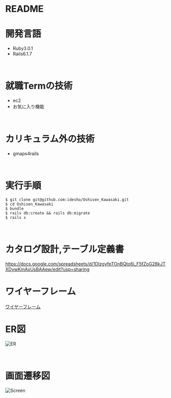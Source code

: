 # README

# 開発言語
* Ruby3.0.1
* Rails6.1.7

<br>

# 就職Termの技術

* ec2
* お気に入り機能


<br>

# カリキュラム外の技術
* gmaps4rails

<br>

# 実行手順
```
$ git clone git@github.com:idesho/Oshisen_Kawasaki.git
$ cd Oshisen_Kawasaki
$ bundle
$ rails db:create && rails db:migrate
$ rails s
```

<br>

# カタログ設計,テーブル定義書
https://docs.google.com/spreadsheets/d/1DlzgyfpTOnBQto6i_F5fZoG28kJTXDywKmAxUsBAAew/edit?usp=sharing
<br>

# ワイヤーフレーム
[ワイヤーフレーム](https://viewer.diagrams.net/?tags=%7B%7D&highlight=0000ff&edit=_blank&layers=1&nav=1&title=%E3%83%AF%E3%82%A4%E3%83%A4%E3%83%BC.svg#R%3Cmxfile%3E%3Cdiagram%20name%3D%22%E3%83%A1%E3%82%A4%E3%83%B3%E3%83%9A%E3%83%BC%E3%82%B8%22%20id%3D%22c9db0220-8083-56f3-ca83-edcdcd058819%22%3E3ZZNc5swEIZ%2FjY7xIAQYjoBJeujHTN2v6U0BAZoA8shysPPrK%2BTFQAzTJNPJoVwsvSvtWvusFhCJ6%2BOdpLvyk8hYhWwrOyKyQbaNHZ%2Fon045nRXf8s9CIXkGiwZhy58YiBaoB56x%2FWShEqJSfDcVU9E0LFUTjUop2umyXFTTqDtasCthm9KqV1fuoP%2FkmSrhHLY36B8YL8o%2BNvaCs%2BWepg%2BFFIcGIjaiYWdLTXs3cMp9STPRjiSSIBJLIdR5VB9jVnWJ7XPW71On%2Fo8iEpWqrvQE66Ex3y5sxi%2FZrA8mWaPG4Zb8kWztUZ%2By3MncNMD4BgI80urQB3gecRTucnhLTzK6L1kGE23ZdevrY9FV1%2BpeJ2Sv9HAlDeso51UVi0pI45TY5uk2KikeWG8xiSdRW3LFtjuadi5b7UVrBs8lXi4aBSWIbZiP3Fvm0TqteNFoLdUJYnI2Y30KmFTsOJIgg3dM1EzJk14C1h4p3JM1TNuh5DB2QSxH9eaARqHQi4vngZgeALR5gI%2BH7%2FUP5wuJv7lP7edN%2Ffsr%2F3XjXUNMCNL3OdyYgY0iCwahA6aIvA30mCPQmkX494KYEgvMs8B%2BgdCU43xtL1LEFnHnwL0jN0xmwHko8AwvH4Ue8m9RskY6MVGEkgD5MYreeEP%2FG3CBM3vh3pObM8NtjSIHRQFKnI6VHxluDnALNij8950VgEhohO4iUiP2r0R83Y2JQ0LHumabm2eB7VVr7TBz%2FT4OwVDzLKtMfL2RN8VHlqtx%2B4ZEPG%2Fn3rADDvWiKnpVz8bzNTTTtNfe66tIT4cPAmMbfXKR5A8%3D%3C%2Fdiagram%3E%3Cdiagram%20id%3D%22vIhInbRgr741aCmmTpXr%22%20name%3D%22%E3%83%AD%E3%82%B0%E3%82%A4%E3%83%B3%E3%83%9A%E3%83%BC%E3%82%B8%22%3E7Zhbb9owGIZ%2FjS%2BLkjjHSxLCdjMJhLqpV5WbmMSaEzPHFOivn5M4pwYE3QBNU32D%2Fdrx4XvezwEADLL9F4426TcWYwoMLd4DOAOGoZsulB%2BlcqgVV3NrIeEkVoM6YUXesBI1pW5JjIvBQMEYFWQzFCOW5zgSAw1xznbDYWtGh6tuUIJHwipCdKz%2BILFI1SkMp9O%2FYpKkzcq67dU9GWoGq5MUKYrZrifBEMCAMybqWrYPMC2D18Slfm5%2BorfdGMe5uOSBVejNng%2FzX%2BSJ0qdHK3pbWI8PusLziuhWnTjMECmfQ3HMcVGozYtDE5E1oTRglHHZzFkuVb8QnP3E70RESZLLJsVruT9%2FzXKh8OqmbKt1MRd4f%2FJEehsnaTDMMiz4QQ7ZdSQMW4U37VEwlcYxRYK8DlEi5Yikna9dYsGIXNnQ1IYacsq6rSebGdh6XWDRD7qs9DbaSRWKj2AxR1hGHFKR0TKYZfwba2myEaMixbFqyJ5NOT7bJ2V%2BTl6k3SQttJlwXqWLzxUUq2R0Di0woFeVMd9igyKSJ%2BWOrCO4y3ZvFjtwbGd2PRu42hEbwOvYoIHR2MC6nw3skQ0WqCh2jMefadnwgHdMS%2BczLf%2FVtIR3TEtvbIMQAvlVZzqrKgbwNVWZmqrLh%2Fe2iuSpaa41D85dBZEkivl5d8yrcj13OLe7I6AzvCRMeAt3LN3lYRsuA%2F7dgXYSTff58%2FRBv%2F0dUXN%2Fx9qoyinWu5QIvJKXQTnlTs5SGodt87hdrw%2FfGMPXqnLMNX%2FjBoWneVucuzpM7bQRBhw%2FCs24Y0Zf%2BqY%2Bb4AhofYVcIz1RZBO%2B3lMTs3iGMfQ3ZHc%2BAcMCG3g2RUwF0xt4M5B6AAZGd8HoQfcAPh%2FmJL%2FFTnbghNPh5oJTceVGejdiqNsdr9y61u2%2B68Ahr8B%3C%2Fdiagram%3E%3Cdiagram%20id%3D%2212HrpW373zZyDdCBRZGQ%22%20name%3D%22%E6%96%B0%E8%A6%8F%E7%99%BB%E9%8C%B2%E7%94%BB%E9%9D%A2%22%3E7Zldb5swFIZ%2FjS9Xgc3nZSCkvammLRfbLp3ggFXAyDhL2l8%2Fm5gk1ETJoiTVuqCqwscf2O9zXhtagOJy%2FchxnT%2BzlBQAWukaoDGAMHQ8%2BVsFXjcBrwtknKabkL0LTOkb0UFLR5c0JU2voWCsELTuB%2Besqshc9GKYc7bqN1uwov%2FUGmfECEznuDCjP2gq8k00gP4u%2FkRolndPtr1wU1PirrFeSZPjlK32QigBKOaMic1duY5JobTrdNn0mxyo3U6Mk0qc0mHcTH8W8fT708IqIstqnBlrvribUX7jYqkXnJSYFnrG4rWTYUGLImYF47JYsUpGo0Zw9kLeBXFBs0oWC7KQk4oWrBKaqe3octcDQARt6MJQxvUsCBdkfXB59lY0mWyElUTwV9lEd4CW1lknGkK6vNphc7o2%2BR6yrh3WmZJth96JKW%2B0nn%2BhrWdoa8iai7JQ2ig5u%2FSwZCHFTU5SXZA1tWpfrjNlsYeZTBkpPq4fOG9TPuJaY1dJfIyU1D1sLxNXU%2BM5rTI1I%2Fc4PS%2F2PX98HXqOM0DPviU936BX0flLhUvyD5rDDvvywiF5b2qO4G6Os80Bg482R2ia43MYw%2FZMaVF4S2k7jndnnOMM66OdYZvWuOM7%2BZ1twH23xdetYQ9fo8SC1rK%2BNUcptmUF7iQ%2Btm3OpdyEH0c3aa%2FLoEOu20Pneq6Bzh8g51yNHDTI1bhpVoynBji5bCX8Hj9DSiUOlZ%2BBI11R0jRV3SNOGvqGZ%2B1Qim%2FNaCXaxbgRcJUx8FKwRlM4hG7Ar1c4zbbeOQLlenZC993w7N3QHaB3493QMfElCARQ%2FagbGwQeSBwQBUC%2BkyYuiEZg5P2%2Ffht4Mb%2BW37LnxbeymTw2bAJ%2FjbKvbyKcfTFPr4vbbeO2d%2BcUbK9D4q9yKshU%2BkoNuZKjKKxsWaXb5%2B27DJous9prKG0uYrs%2BQxNhMPRlfImDbJCheY61VkNgNNbmiyx9M3J0VYTO43zqB9rxfOgD226uQ%2BhPYnY4vQ%2BC9OEQuhuSGzjsEg%2BEXgssUBtjMAGJD6QyUQSSEAQxiM506Kci57noIbSR5SDHD6BnhdfiKIu7P7i3dXv%2FtUDJHw%3D%3D%3C%2Fdiagram%3E%3Cdiagram%20id%3D%22akoSDz7HcMsowmoLQ148%22%20name%3D%22%E3%83%9E%E3%82%A4%E3%83%9A%E3%83%BC%E3%82%B8%22%3E7Vhbb9s2FP41BLaHBKKo66Nky90ehhXIhqJPhWzRkjZJ9Gi6dvbrd0iRsmVRTdrFKQpEAWLqkDwkz%2FedC4XIoj294%2Fmu%2Bo0VtEGuU5wQWSLXjb0A%2FkvBYy8IjKDkddGL8FnwUP9LtdDR0kNd0P1ooGCsEfVuLNywrqMbMZLlnLPjeNiWNeNVd3lJJ4KHTd5MpR%2FqQlS9NHLDs%2FwXWpeVWRkHcd%2FT5mawPsm%2Bygt2vBCRDJEFZ0z0rfa0oI20nbFLP2810ztsjNNOPGfCH%2Bm7Ja8%2Bfvr0V3lIPrwP%2FnTE73day%2Be8OegD682KR2OBSrQNtDAi6XAEB16KfF%2FRQr9Az06Ob0%2BlpMH9Go61F9C85wqVdFs3zYI1jCulxFWPnCg4%2B5uano51oCU9VrWgD7t8I1UeQQvIODt0xbDelnVCkwW7%2Bv1CvaMekOdNXXYg24CRKHSm%2BryUC3qaNSQe4AFaU9ZSwR9hiJ5gANWM9vTr8YIejpZVF9Qw43LNyHJQfAYNGhq3r8DQnWKYERQRlCxVw0WpoxuJaxqBHhNF3wb4JZ4aNSuUTxNjjFysnhkOPAu8eZ7PIhq6NgxfEcJgDsI4M4B5RpLoRrow6L5BCHnF%2F84QhhYIYxQlygsDlMYoWaHMk2jBvrJIumASviHn%2BtF3Ri66fQ7U5uY6ZfkTwMD4y5X8g56LxWw4XGXSrXq%2BkAIlYjUUNIlOhWsmBGttuXEPC9VdCSL3Osd6L5M6%2FXHqxHgKfRDbsPece%2F9G8McT%2BH9tZVEINSXY%2B4WZINguPYD9uys27Civ4Tj0iSLoCvsoiLI4%2BCKZrlixzDI3kzM43cPqpqTFV3BH%2F8vfIzsHLkAm2AKyG2ghp00u6s%2FjCtyGu17jPathPwPJcHQVKdh2u6diQpRha9%2FOHWyrn4NG9M7UjagT%2FHNgJube7ZWhExiAvd1JWdsBO4s77ZSyh%2FemSc9ToVWqX10KhONCDyS%2BKRfIuEqAMTArRGmIkkgmpjhFUWD2Cmfvt6vVX5Ne7mwcmCax4zrKtHVRyOk90fK1UiV9YyfBUsD4KfKXUtdBsL0m3lwms2Q8S7xbrW7B2yF2jYMXLDkJXphYeE1ulbiwpfJ%2Fin2b3mKKX%2BX6J9garO2Yn597Js5R1MpDB0XhuIHPPIyJliTZV1a0M8zsxWv%2BCod7VVPSNq8bY0YHu8RDnpPn%2Bf0GcvWbmz7fTV3zAca4aWBx09Dipv7N3JTYb3dY3g7k1cAxkRyrKO2jyEeJ8SA5JkRQlaepulAsUGq7WfyoXFAl6q24gL0xF4jlkvjKIduzc4EoeKfRNJCxMIlVA4TxECFMTJAmVZ8%2FjVXPgUXZF64GlrCtdIJCWRF4koDnCNMr%2FMEjzE1Z5fr%2BmFWWCyx2X4ZV8Hr%2BQtxXrefP7CT7Dw%3D%3D%3C%2Fdiagram%3E%3Cdiagram%20id%3D%22vwrmkc8ydJCVdVneblYk%22%20name%3D%22%E3%83%97%E3%83%AD%E3%83%95%E3%82%A3%E3%83%BC%E3%83%AB%E7%B7%A8%E9%9B%86%22%3E7Zldb9owFIZ%2FjS9XEef7MoGwrtO0TdU0rXcuMcGqE2eOKbS%2FfnZwICFGMEQzbSNC4Lz%2BSHyec3IcA%2Bxxvn7PUbn4xFJMARyla2BPAISh48lvJbxsBK8RMk7SjWTthHvyirU40uqSpLjqNBSMUUHKrjhjRYFnoqMhztmq22zOaPeqJcpwT7ifIdpXv5NULDZqAP2dfotJtmiubHnhpiZHTWM9k2qBUrZqSXYC7DFnTGxK%2BXqMqbJdY5dNv%2BmB2u2NcVyIkzp8Zg70Zsntt7B8ond3if%2Fy4Z0e5RnRpZ6wvlnx0lhgIXIqSxaw4%2B0URvIkRdUCp%2FpE1pSqfb7OlBvcPMppVUIWb3hNJZ4TSseMMl4PasP6UB0FZ0%2B4qSlYIUeJVwsi8H2JZmrIlRxFapwti3R7vTkrhHYWC%2Brz1vCj%2BpA6oiQrpDaTRsKyMtbzxVzg9UFDWls80q0xy7HgL7KJ7tAA1R5t69NVyz1GWlu0XMPRGtIemW0H3kGTBc3tNxjCPsPEBoENokldgCAe6UIEm4Kn2wTBecDbPDU1I8rjjtElF9bHAR84Dd5BPz9I1IcmhgMitA8hDJMGmNMokS7E44buFaHMK%2B4fRugYEIYgiOoo9EAcgmgKEkfRkveVBCoEI%2F9KDrrBcOQegtEP%2FhU9lJNAPD9nXz5if23IgUmOCO2hOdXqTc6heC72UpXTtzm0oAvDC2WmXmrqm9Yx5Sb7rWxryE2XXl9oV%2Bbaxu4p8dH29T1clfR6UmTqjtzj9Lyx7%2FmTt6HnWAZ61pD0%2BmmpQDn%2BBwIDGkxrh0Oa1pAuroFxKj1Drh82MLwrvfOTkuGFaVh6fo8eTokYmmD9mhq40%2FGxx%2BX23fUItGl9XAaa7bsdaK7t9qD5Qy7Sgh6zElXVivG0x03OWtm9ha9nSWUbMkM00hU5SVPVPea4Iq%2FosR5K4S0ZKUQ9FzcGrooItBSs0hAOkTME6iUCydoLJMPC2cTkzeIovD4Fz1%2FcGeAN%2BxRsLra%2F6QDVRxUsEHitN1YXxJF6af1fw80xrDoGDTfLtFnr0WYpDdQmeOO73s%2Bl2leOd3uhLcnL6t%2FEB7EPokDtU4RxDdsHoeQd18pE7Rbq8eX9bi6hu%2F4VPmDYE75UeoTd7BiclhzP8Ax5uvuHoK5r%2Fc1iJ78A%3C%2Fdiagram%3E%3Cdiagram%20id%3D%22uHoEVl9_QQeTMLPE9Y1t%22%20name%3D%22%E9%8A%AD%E6%B9%AF%E4%B8%80%E8%A6%A7%22%3E7VdNc5swEP01OiYD4sNwBEzaS3txZ3omRgZNAVEhYtxf35WQbKghcTOZ5BIO9vJWWkn7nrxr5CT18IVnbfmN5aRC2MoH5GwRxqHrw6cETiPgG6DgNB8h%2BwLs6B%2BiQUujPc1JNxsoGKsEbefgnjUN2YsZlnHOjvNhB1bNV22zglwBu31WXaM%2FaS7KEQ3w5oJ%2FJbQozcq2H46eOjOD9Um6MsvZcQI5KXISzpgYrXpISCVzZ%2FIyzntY8Z43xkkjbpmQWvlhCzkWe%2FYkvrc%2F4sTr73SUp6zq9YH1ZsXJZKAUdQWWjZz4fAQLXvKsK0muX8DTyvH1UEgZ3D%2FCsToB5j1XrMQHWlUJqxhXQR2sHjlRcPaLGE%2FDGogSH0sqyK7N9jLkEaIAxlnf5Of1DqwRWiw21u%2BT8JZ6AM8qWjSA7SFJBJyxPi%2FhggyribTP9ICsCauJ4CcYMsylqRVt%2BD1O5GFprJxIw9VYphVZnANfSAND8%2FYfHOJrDlMHBQ6KtsrAKLa0EWFj%2BHpMELyO8CmfmrVFKl8Wxpy5UD0rGriJvHWdrzK6WeTwHSl01igMU0OYa5BIG3Fi2P2kEOqK98EUugsUhiiI1C30URyi6AGlrmQL9pUG8gpGm0%2FmsBd8MHPYXyiCfmXyM%2BPH%2F90z47jrVAGKYADG7aBSZPxgFer7Jg2Mi8Hmx%2FX01H%2BlAXmX%2BEQhV9VNskOheYm0o6Z5LqfHnMBms0cVSiqoZbQRKpFejLytjNUL1umKuqanBd2tFd43qLOOF84KbeBd6cS231Uom5e7pXmbsnSPJvxNuhj8XBfzFk2LO%2B9a7IXfS2%2Fp2jmvSCe8Xvpa5Zv8OXDSvw%3D%3D%3C%2Fdiagram%3E%3Cdiagram%20id%3D%22xJ__5uCNs_xJuzrvBy-x%22%20name%3D%22%E9%8A%AD%E6%B9%AF%E8%A9%B3%E7%B4%B0%E7%94%BB%E9%9D%A2%22%3E7Vhdb5swFP01fmyFbSD4EQh02lZpUh%2F2OLHgABvgjDhLul8%2F27kQKNBlXb8mFVWqfXz9dc6173UQDavDVZNs8muR8hIRKz0gukSEYOy56p9Gbo%2BIawOQNUUKRifgpvjFAbQA3RUp3w4MpRClLDZDcCXqmq%2FkAEuaRuyHZmtRDmfdJBkfATerpByjn4tU5kfUI4sT%2Fo4XWd7OjF12bKmS1hh2ss2TVOx7EI0QDRsh5LFUHUJeavJaXo794pnWbmENr%2BU5Hb5tWfVll%2F2oBXn%2F6eL6wzWL4wsY5WdS7mDDsFh52zKQy6pUJYxo0G3BUpU02eY8hYpq2Wj76pBpP7j8qra1lap42RhVgnVRlqEoRWMGpcR8uqNsxHfettSiVqME%2B7yQ%2FGaTrPSQezWKwhqxq9NuvrWoJTgLJlDvDW%2BZT%2BFJWWS1wlaKJK4aA9gvbyQ%2FzBKJO3mUX3NRcdncKpO2g33sAR5NQd99zz0swPKea9iAJeCRWTfwSTRVAN3%2BQkMy1jCiyKPIX5oCQYEFBZ%2B0BRdsPO9hgvf1BNUmpfyzYwyVY%2Bab8YGzxJv381lFF2RKw2eUkM5JyKJWMLtFfCgEYavum4QqrjgvLKE9ISFDnm9OoYsChvwYRbZWS60r8vQR9BdvyhHHe2HlnLOUcxCzkLccCTaMS1PE9STthS1yX9h6hChF2xgEYYqNWe5C17PQ7E7Q7CCVHyqPixaIhYjF97CLXxW77pDcLl3ts7twx%2BwS66noXUzQqy4ZhgKq6Q1skwW4JuY7mnnfQgH%2Bb9zZvpN1dUT2GKd4inHnqRj3poM21leHvjcsxBaA%2BIHxdUW6A0Hb83tNHgpiFCyNja%2BF%2BadjkDQrEMWxZiODAdsXDR4n6JblOXE41jQ238wi2my75GsdXbTghXpK%2BQBXRZqWZnbVraizj8bslM%2FDfu94lhK%2B66Grj3U%2F2mzgUNgeOxSeuiDJU%2FkTHj%2FGroTIFCeDXND8ATLOH17r%2BSXO8Pw6EzcmJVN0P4BvVT29q01b79cJGv0G%3C%2Fdiagram%3E%3Cdiagram%20id%3D%22vmYeDeHpshWbUg-ksMW8%22%20name%3D%22%E7%AE%A1%E7%90%86%E8%80%85%E7%94%BB%E9%9D%A2%22%3E7ZZNj5swEIZ%2FjY9dgc3nEQi7vVRqlUPVoxscoDEYOU4h%2FfUdgyHQQLtbVd3L%2BhCN37EHe54hAyJJ1T1J2hQfRMY4wlbWIbJDGIeOB79auA6CNwq5LLNBsm%2FCvvzBjGgZ9VJm7LxYqITgqmyW4kHUNTuohUalFO1y2VHw5VMbmrM7YX%2Bg%2FF79XGaqGNQA%2Bzf9PSvzYnyy7YWDp6LjYnOTc0Ez0c4kkiKSSCHUYFVdwrjO3ZiXYd%2Fjhnc6mGS1es6Gp09RsytO9unLx2%2B4LnPH84t3Jsp3yi%2Fmwuaw6jpmoFAVB8tGJJ6uYMEko%2BeCZWYCnkavr7pcl8HDV7jWWYH5IHsq8bHkPBFcyD4owf3QG5UUJzZ6alFDlLgtSsX2DT3okC1EAU2KS51NzzuKWplisbGZz8Jb%2FQCd8jKvQTtAkhg4Y3NfJhXrNhNpT3igrJmomJJXWNItS9NUNDHTdlYeltGKWWk4RqOmIvMp8A0aGIbbCxjie4YpQQFB0a43MIotY0R4NDyzJgj%2BDvicp6G2ivLPhbEkF%2FZjowaeBW%2B7zjeJ%2BniN4X9ESLYQhukIzBmVyBhxMtJ9Qwh9xX1lhM4KwhAFUf8WeigOUfSIUkfTgnOlgX4FI%2F%2BNHHaDVybnrpDzUZSiyNZGaKHA08DgUIHbK0Ax1nTDnf5H%2FRXhslOtpXIGedbI8O8a2T%2FpW8vGZYf3iffISuaJ%2B%2FLUw%2FT2adP7Zt%2BHJP0J%3C%2Fdiagram%3E%3C%2Fmxfile%3E)
<br>

# ER図
![ER](readme/er図.png)

<br>

# 画面遷移図
![Screen](https://viewer.diagrams.net/?tags=%7B%7D&highlight=0000ff&edit=_blank&layers=1&nav=1&title=%E5%90%8D%E7%A7%B0%E6%9C%AA%E8%A8%AD%E5%AE%9A.png#R7VzbcqM4EP0aVe0%2BbAohBNIjOM7Ow15SNQ8z87TF2LLNLjEuTC6er18JJIyQ7JDC4EzsVCoBAeZy%2BnSfbjUGaPLw8nseb1Z%2FZnOWAteZvwB0C1zXxZT%2FFQO7aiDwnWpgmSfzagjuBz4nP5gcVLs9JnO21XYssiwtko0%2BOMvWazYrtLE4z7NnfbdFlupn3cRLZgx8nsWpOfolmRerapS4wX78E0uWK3Vm6MsbfojVzvJOtqt4nj03htAUoEmeZUW19PAyYal4duq5VMfdHdhaX1jO1kWXA%2F76B7EgDoL7zZJ9%2FfsH%2FvLdmf3me9XHPMXpo7xjMEWAuCByygUEwlu5EE3kAq03RXKBhGoTUoe7%2BlF8JFBHqYUI%2FaKfoz6rC0Kv3glMfRARQMiv8kEWO4VOnj2u50zcoANQ9LxKCvZ5E8%2FE1mdujnxsVTykfA3yxW2RZ%2F%2BxSZZmOR%2BZs0X8mPInFy2ydXEXPySpMNFPLH1iRTKL5QZpkdCV6%2Bbh2yLO1W5IXMYiSVNzN%2FmcWV6wl4MIwtouOJ9Y9sCKfMd3kQd4vrS6nc6R571hIkWvVcMosRyLJReW9SfvzYUvSIt5g%2FVAhA1I2JzzR66uszX%2FF%2BkoZXmxypbZOk7%2FyLKNxOZfVhQ7%2BRDjxyLTkWMvSfFVHH6D5dq3xpbbF%2FnJ5cpOrvREtbovcTPHweL3nj3mM3aMYxI1bidLVhx9nJ4d%2F5ylcZE86ZdycjTVdWq%2BgApuC3pyDlIQ3oGpV5KR85SA0BdkvpKySUrfJCV0LaT0ByOl%2B2FJySHJd41zitVv6jxiZX%2FWck2d9pRkJl3J7Po9ySwPvc8SfpG1vfmebm%2BGIVVXJo9q2VJ9GT28BLErBh77p%2B3YTUNDBJALdxeYvDd3AelHdRenpD0dhMxBW9G545IZ1g%2FgCv75wR%2Fbk9NDntySjqm0kEs%2BmfJduicPnPfmyZ3jnnzP2%2Bl%2B9HTchg1m73k%2BCLcNkE9I9kBVmV4VeA7p6RZ6oa2u83yVGx%2FQCQjDwz5jX8K59MqN8gNHCjdwzMJNgN7g%2BhuVuMtGERIdRpvHx2N6fHo80x%2FY4b9FzDUzd0zfkruXa%2FcsT%2FgjY%2FlPED%2B8jvEj6Fsf6OcBbIV%2F7tH9kvhlaY%2FcgWkAKAVRVNYBJyI0XLYHcF93ALYC%2FGAOoLKht6MoRjw5Qm%2BFur9sXL0bSmjjh2gwu44F58CCszcYzrbSvIlqJeSwCty0Lf9Cpx%2FOnfE8ihxw0WKxcGczw3L4Fqf8GQVVryOqaDBUbaVUk70VdL6hypsjJZ%2FpnTicJ%2Ba0J84fnc%2FBuZGnpsO9kEy9FoJQE4H7%2BZzhp3AC2lWhBT0Vmr3uByk3T6pb5Milv8BW%2Bqsmdnn%2Bh4V7oVX0gCK2yAVVYCCR2IcHk8gTC9zbXHwx8LjDQV0FxHAOxyYUu7TeXIWingDADtIQuyNKQ2oTEZzBnKC4XAgBjYaXhoeF3OlF4xA42sSgDcfBGAqVJTWBNETCeh6Kpka%2BNkvj7TaZ6SjokA0Wuwdrv3g1JNMDRZMGbLYKnBrrGbld6mlWY0zXVtrDCNvGB3mtSiJqV3qHnvd1zLatCxGgJxSS0HEHEYge1s3MJXhk63AtMcUXUiFEUgzSQKlCr0w6kYg4UhWaPQUXLhJs%2BebIweWsMwUXnnBCB3UNb32nlO0OBVHnxsGE8DjDQxiE7Q7Cbu6FK49419htI3bYHj2rHuQgPhoU2%2Fu7GLcMv7qCE%2Fs621QoEfPaMg%2BCDad3d%2FV1r%2Fg6a6o7sq8zM6KCO6xrKqsjhzDSkPNcC3LqPadxkIOWFEgWJ3C7OEFIKUn8sixV1cr5%2FU4UdydlJZ0AMj0lzDwLnfvffey%2F17zWABWfH1TL3NWRvFa2nA6V1HYN6%2BdKMb12q1C7Mtw1xTS6SzummG%2BN8oe6WIeN2u7Beub1LYQObgL7%2BAbrYsuWo%2FjItPPBCpm1W7r2onex%2FBFeQOr5bqgtmGPx5qCYP%2BJKLBS%2Fpp6WmnsqBFsUgJCUgi0CxC%2FDeyCUmziwjPPk9sTh%2FX2XrU3eIksv6ci8RQc6kWHZXFw2M9TVojBqTE5Uk4mh7SXThg20G9AqiReUWRkVW0Pv6s3bVmGTfSNbxcEWY1q3k6v%2B9P28FDLmpSKbH7jCrcNNzw%2B3rZ%2B0w8vjYgEKcC8bUy9wWphiVbJtYgrHxXTcN0NHrBKfUpCh7l%2FvcNYXhuoLfYWideg1lRktexPdQb764d1rLwtFvbNTVH3yWDmTRtHgOEcPzbwEr029vCdyd%2F66B9S3WbAnue1tQKI3z7OxnIgeoKrBK%2FKERP9pqHwM9F4E92FbVw1JcL66%2F%2B6vqi62%2FwI1NP0f)